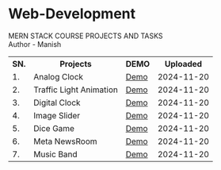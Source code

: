 # Web-Development

MERN STACK COURSE PROJECTS AND TASKS
<br>
Author - Manish

<table style='width: "500px";background-color:"gray"'>
  <tr>
   <th>SN.</th>
   <th>Projects</th> 
   <th>DEMO</th>
   <th>Uploaded</th>
  </tr>
  <tr>
    <td>1.</td>
    <td>Analog Clock</td>
    <td><a href='https://manishdev20.github.io/Web-Development/Analog%20Clock/'>Demo</a></td>
    <td>2024-11-20</td>
  </tr>
  <tr>
    <td>2.</td>
    <td>Traffic Light Animation</td>
    <td><a href='https://manishdev20.github.io/Web-Development/TrafficLightControl/'>Demo</a></td>
    <td>2024-11-20</td>
  </tr>
  <tr>
    <td>3.</td>
    <td>Digital Clock</td>
    <td><a href='https://manishdev20.github.io/Web-Development/Digital%20Clock/'>Demo</a></td>
    <td>2024-11-20</td>
  </tr>
  <tr>
    <td>4.</td>
    <td>Image Slider</td>
    <td><a href='https://manishdev20.github.io/Web-Development/Image%20Slider/'>Demo</a></td>
    <td>2024-11-20</td>
  </tr> 
  <tr>
     <td>5.</td>
     <td>Dice Game</td>
     <td><a href='https://manishdev20.github.io/Web-Development/DiceGame/'>Demo</a></td>
     <td>2024-11-20</td>
   </tr>
  <tr>
    <td>6.</td>
    <td>Meta NewsRoom</td>
    <td><a href='https://manishdev20.github.io/Web-Development/Music%20Band/'>Demo</a></td>
    <td>2024-11-20</td>
  </tr>
  <tr>
    <td>7.</td>
    <td>Music Band</td>
    <td><a href='https://manishdev20.github.io/Web-Development/Meta%20Newsroom/'>Demo</a></td>
    <td>2024-11-20</td>
  </tr>
  </table>
